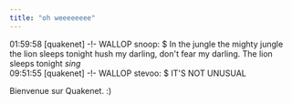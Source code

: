 ```yaml
---
title: "oh weeeeeeee"
---
```


01:59:58 [quakenet] -!- WALLOP snoop: $ In the jungle the mighty jungle the
lion sleeps tonight hush my darling, don't fear my darling. The lion sleeps
tonight *sing*  
09:51:55 [quakenet] -!- WALLOP stevoo: $ IT'S NOT UNUSUAL

Bienvenue sur Quakenet. :)

